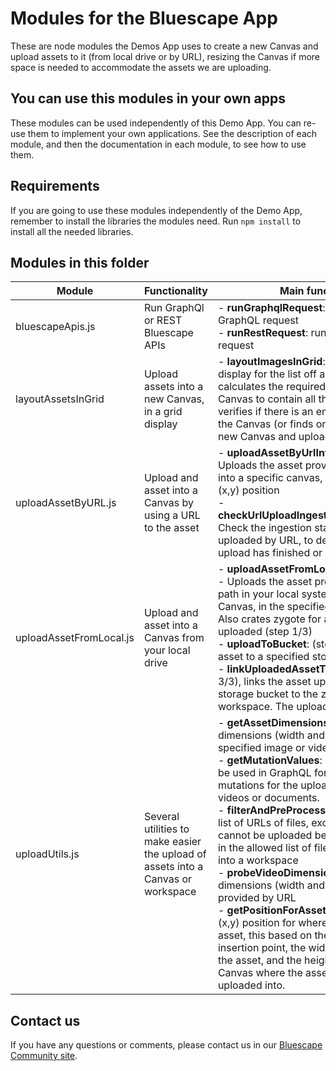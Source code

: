 # Modules for the Bluescape App

These are node modules the Demos App uses to create a new Canvas and upload assets to it (from local drive or by URL), resizing the Canvas if more space is needed to accommodate the assets we are uploading.

## You can use this modules in your own apps

These modules can be used independently of this Demo App. You can re-use them to implement your own applications. See the description of each module, and then the documentation in each module, to see how to use them.

## Requirements

If you are going to use these modules independently of the Demo App, remember to install the libraries the modules need. 
Run `npm install` to install all the needed libraries.

## Modules in this folder

Module | Functionality| Main functions
---|---|---
bluescapeApis.js|Run GraphQl or REST Bluescape APIs|- **runGraphqlRequest**: run a Bluescape GraphQL request<br/>- **runRestRequest**: run a Bluescape REST request
layoutAssetsInGrid|Upload assets into a new Canvas, in a grid display|- **layoutImagesInGrid**: Calculates a grid display for the list off assets to upload, calculates the required space for the new Canvas to contain all those elements, verifies if there is an empty area to create the Canvas (or finds one) and crates the new Canvas and uploads the assets.
uploadAssetByURL.js|Upload and asset into a Canvas by using a URL to the asset|- **uploadAssetByUrlIntoCanvasGraphql**: Uploads the asset provided by the URL into a specific canvas, in the specified (x,y) position<br/>- **checkUrlUploadIngestionStatusGraphql**: Check the ingestion status of an asset uploaded by URL, to determine if its upload has finished or not 
uploadAssetFromLocal.js|Upload and asset into a Canvas from your local drive|- **uploadAssetFromLocalIntoCanvas**: <br />- Uploads the asset provided from the path in your local system, into a specific Canvas, in the specified (x,y) position. Also crates zygote for asset to be uploaded (step 1/3)<br />- **uploadToBucket**: (step 2/3) upload the asset to a specified storage bucket<br/>- **linkUploadedAssetToZygote**: (step 3/3), links the asset uploaded into the storage bucket to the zygote in the workspace. The upload is finished.
uploadUtils.js|Several utilities to make easier the upload of assets into a Canvas or workspace|- **getAssetDimensions**: Gets the dimensions (width and height) of the specified image or video<br />- **getMutationValues**: Gets the values to be used in GraphQL for the specific mutations for the upload of images, videos or documents. <br />- **filterAndPreProcessAssets**: filters the list of URLs of files, excluding assets that cannot be uploaded because they are not in the allowed list of files to be uploaded into a workspace<br />- **probeVideoDimensions**: Get the dimensions (width and height) of a video provided by URL<br/>- **getPositionForAssetInCanvas**: Get the (x,y) position for where to upload the asset, this based on the tentative insertion point, the width and height of the asset, and the height and width of the Canvas where the asset is being uploaded into.

## Contact us

If you have any questions or comments, please contact us in our [Bluescape Community site](https://community.bluescape.com/c/developer/14).
